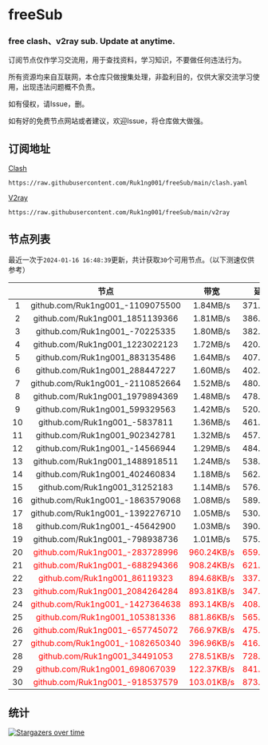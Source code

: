# freeSub
### free clash、v2ray sub. Update at anytime.

订阅节点仅作学习交流用，用于查找资料，学习知识，不要做任何违法行为。

所有资源均来自互联网，本仓库只做搜集处理，非盈利目的，仅供大家交流学习使用，出现违法问题概不负责。

如有侵权，请Issue，删。

如有好的免费节点网站或者建议，欢迎Issue，将仓库做大做强。

## 订阅地址
[Clash](https://raw.githubusercontent.com/Ruk1ng001/freeSub/main/clash.yaml)
```
https://raw.githubusercontent.com/Ruk1ng001/freeSub/main/clash.yaml
```
[V2ray](https://raw.githubusercontent.com/Ruk1ng001/freeSub/main/v2ray)
```
https://raw.githubusercontent.com/Ruk1ng001/freeSub/main/v2ray
```

## 节点列表

最近一次于`2024-01-16 16:48:39`更新，共计获取`30`个可用节点。（以下测速仅供参考）

|  | 节点 | 带宽 | 延迟 |
|:-:|:--:|:--:|:--:|
 | 1 | github.com/Ruk1ng001_-1109075500 | 1.84MB/s | 371.00ms |
 | 2 | github.com/Ruk1ng001_1851139366 | 1.81MB/s | 386.00ms |
 | 3 | github.com/Ruk1ng001_-70225335 | 1.80MB/s | 382.00ms |
 | 4 | github.com/Ruk1ng001_1223022123 | 1.72MB/s | 420.00ms |
 | 5 | github.com/Ruk1ng001_883135486 | 1.64MB/s | 407.00ms |
 | 6 | github.com/Ruk1ng001_288447227 | 1.60MB/s | 402.00ms |
 | 7 | github.com/Ruk1ng001_-2110852664 | 1.52MB/s | 480.00ms |
 | 8 | github.com/Ruk1ng001_1979894369 | 1.48MB/s | 478.00ms |
 | 9 | github.com/Ruk1ng001_599329563 | 1.42MB/s | 520.00ms |
 | 10 | github.com/Ruk1ng001_-5837811 | 1.36MB/s | 461.00ms |
 | 11 | github.com/Ruk1ng001_902342781 | 1.32MB/s | 457.00ms |
 | 12 | github.com/Ruk1ng001_-14566944 | 1.29MB/s | 484.00ms |
 | 13 | github.com/Ruk1ng001_1488918511 | 1.24MB/s | 538.00ms |
 | 14 | github.com/Ruk1ng001_402460834 | 1.18MB/s | 562.00ms |
 | 15 | github.com/Ruk1ng001_31252183 | 1.14MB/s | 576.00ms |
 | 16 | github.com/Ruk1ng001_-1863579068 | 1.08MB/s | 589.00ms |
 | 17 | github.com/Ruk1ng001_-1392276710 | 1.05MB/s | 530.00ms |
 | 18 | github.com/Ruk1ng001_-45642900 | 1.03MB/s | 390.00ms |
 | 19 | github.com/Ruk1ng001_-798938736 | 1.01MB/s | 575.00ms |
 | 20 | <font color=red>github.com/Ruk1ng001_-283728996</font> | <font color=red>960.24KB/s</font> | <font color=red>659.00ms</font> |
 | 21 | <font color=red>github.com/Ruk1ng001_-688294366</font> | <font color=red>908.24KB/s</font> | <font color=red>621.00ms</font> |
 | 22 | <font color=red>github.com/Ruk1ng001_86119323</font> | <font color=red>894.68KB/s</font> | <font color=red>337.00ms</font> |
 | 23 | <font color=red>github.com/Ruk1ng001_2084264284</font> | <font color=red>893.81KB/s</font> | <font color=red>347.00ms</font> |
 | 24 | <font color=red>github.com/Ruk1ng001_-1427364638</font> | <font color=red>893.14KB/s</font> | <font color=red>408.00ms</font> |
 | 25 | <font color=red>github.com/Ruk1ng001_105381336</font> | <font color=red>881.86KB/s</font> | <font color=red>565.00ms</font> |
 | 26 | <font color=red>github.com/Ruk1ng001_-657745072</font> | <font color=red>766.97KB/s</font> | <font color=red>475.00ms</font> |
 | 27 | <font color=red>github.com/Ruk1ng001_-1082650340</font> | <font color=red>396.96KB/s</font> | <font color=red>416.00ms</font> |
 | 28 | <font color=red>github.com/Ruk1ng001_34491053</font> | <font color=red>278.51KB/s</font> | <font color=red>728.00ms</font> |
 | 29 | <font color=red>github.com/Ruk1ng001_698067039</font> | <font color=red>122.37KB/s</font> | <font color=red>841.00ms</font> |
 | 30 | <font color=red>github.com/Ruk1ng001_-918537579</font> | <font color=red>103.01KB/s</font> | <font color=red>873.00ms</font> |


## 统计

[![Stargazers over time](https://starchart.cc/Ruk1ng001/freeSub.svg)](https://starchart.cc/Ruk1ng001/freeSub)